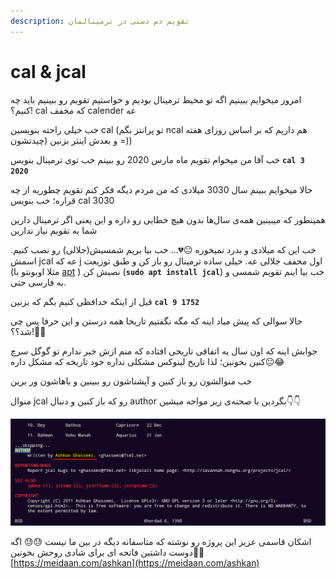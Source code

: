 ```yaml
---
description: تقویم دم دستی در ترمینالمان
---
```


# cal & jcal

امروز میخوایم ببینیم اگه تو محیط ترمینال بودیم و خواستیم تقویم رو ببینیم باید چه کنیم؟! cal که مخفف calender عه

خب خیلی راحته بنویسین cal \(تو پرانتز بگم ncal هم داریم که بر اساس روزای هفته چیدتشون\) و بعدش اینتر بزنین =\)\)

خب آقا من میخوام تقویم ماه مارس 2020 رو ببینم خب توی ترمینال بنویس **`cal 3 2020`** 

حالا میخوایم ببینم سال 3030 میلادی که من مردم دیگه فکر کنم تقویم چطوریه از چه قراره؛ خب بنویس cal 3030 

همینطور که میبینین همه‌ی سال‌ها بدون هیچ خطایی رو داره و این یعنی اگر ترمینال دارین شما به تقویم نیاز ندارین

خب این که میلادی و بدرد نمیخوره 😐💔... خب بیا بریم شمسیش\(جلالی\) رو نصب کنیم. اسمش jcal عه که j اول مخفف جلالی عه. خیلی ساده ترمینال رو باز کن و طبق توزیعت \(مثلا اوبونتو با [apt](apt-apt-get-aptitude.md) \) نصبش کن \(**`sudo apt install jcal`**\) خب بیا اینم تقویم شمسی و به فارسی حتی.

قبل از اینکه خدافظی کنیم بگم که بزنین **`cal 9 1752`** 

حالا سوالی که پیش میاد اینه که مگه نگفتیم تاریخا همه درستن و این حرفا پس چی شد؟؟!🤔😐

جوابش اینه که اون سال یه اتفاقی تاریخی افتاده که منم ازش خبر ندارم تو گوگل سرچ کنین بخونین؛ لذا تاریخ لینوکس مشکلی نداره خود تاریخه که مشکل داره😐😂

خب منوالشون رو باز کنین و آپشناشون رو ببینین و باهاشون ور برین 

 منوال jcal رو که باز کنین و دنبال author بگردین با صحنه‌ی زیر مواجه میشین👇👇

![](.gitbook/assets/image%20%287%29.png)

اشکان قاسمی عزیز این پروژه رو نوشته که متاسفانه دیگه در بین ما نیست 😓😓 اگه دوست داشتین فاتحه ای برای شادی روحش بخونین🖤🙏  [https://meidaan.com/ashkan](https://meidaan.com/ashkan) 

